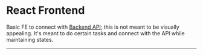 # React Frontend

Basic FE to connect with [Backend API](https://github.com/stonebinox/be-admin-api); this is not meant to be visually appealing. It's meant to do certain tasks and connect with the API while maintaining states.

---
